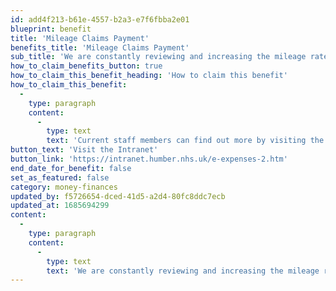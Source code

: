 ```yaml
---
id: add4f213-b61e-4557-b2a3-e7f6fbba2e01
blueprint: benefit
title: 'Mileage Claims Payment'
benefits_title: 'Mileage Claims Payment'
sub_title: 'We are constantly reviewing and increasing the mileage rate to support staff to meet the price of fuel.'
how_to_claim_benefits_button: true
how_to_claim_this_benefit_heading: 'How to claim this benefit'
how_to_claim_this_benefit:
  -
    type: paragraph
    content:
      -
        type: text
        text: 'Current staff members can find out more by visiting the intranet'
button_text: 'Visit the Intranet'
button_link: 'https://intranet.humber.nhs.uk/e-expenses-2.htm'
end_date_for_benefit: false
set_as_featured: false
category: money-finances
updated_by: f5726654-dced-41d5-a2d4-80fc8ddc7ecb
updated_at: 1685694299
content:
  -
    type: paragraph
    content:
      -
        type: text
        text: 'We are constantly reviewing and increasing the mileage rate to support staff to meet the price of fuel.'
---
```

